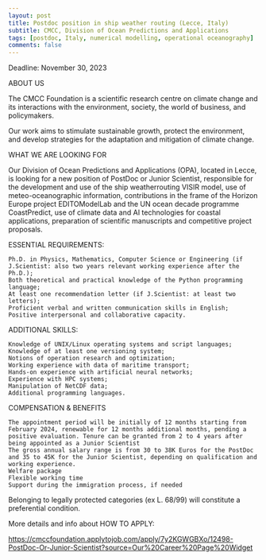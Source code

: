```yaml
---
layout: post
title: Postdoc position in ship weather routing (Lecce, Italy)
subtitle: CMCC, Division of Ocean Predictions and Applications
tags: [postdoc, Italy, numerical modelling, operational oceanography]
comments: false
---
```

Deadline: November 30, 2023

ABOUT US

The CMCC Foundation is a scientific research centre on climate change and its interactions with the environment, society, the world of business, and policymakers.

Our work aims to stimulate sustainable growth, protect the environment, and develop strategies for the adaptation and mitigation of climate change.

WHAT WE ARE LOOKING FOR

Our Division of Ocean Predictions and Applications (OPA), located in Lecce, is looking for a new position of PostDoc or Junior Scientist, responsible for the development and use of the ship weatherrouting VISIR model, use of meteo-oceanographic information, contributions in the frame of the Horizon Europe project EDITOModelLab and the UN ocean decade programme CoastPredict, use of climate data and AI technologies for coastal applications, preparation of scientific manuscripts and competitive project proposals.

ESSENTIAL REQUIREMENTS:

    Ph.D. in Physics, Mathematics, Computer Science or Engineering (if J.Scientist: also two years relevant working experience after the Ph.D.);
    Both theoretical and practical knowledge of the Python programming language;
    At least one recommendation letter (if J.Scientist: at least two letters);
    Proficient verbal and written communication skills in English;
    Positive interpersonal and collaborative capacity.

ADDITIONAL SKILLS:

    Knowledge of UNIX/Linux operating systems and script languages;
    Knowledge of at least one versioning system;
    Notions of operation research and optimization;
    Working experience with data of maritime transport;
    Hands-on experience with artificial neural networks;
    Experience with HPC systems;
    Manipulation of NetCDF data;
    Additional programming languages.

COMPENSATION & BENEFITS

    The appointment period will be initially of 12 months starting from February 2024, renewable for 12 months additional months, pending a positive evaluation. Tenure can be granted from 2 to 4 years after being appointed as a Junior Scientist
    The gross annual salary range is from 30 to 38K Euros for the PostDoc and 35 to 45K for the Junior Scientist, depending on qualification and working experience.
    Welfare package
    Flexible working time
    Support during the immigration process, if needed

Belonging to legally protected categories (ex L. 68/99) will constitute a preferential condition.

More details and info about HOW TO APPLY:

https://cmccfoundation.applytojob.com/apply/7y2KGWGBXo/12498-PostDoc-Or-Junior-Scientist?source=Our%20Career%20Page%20Widget
